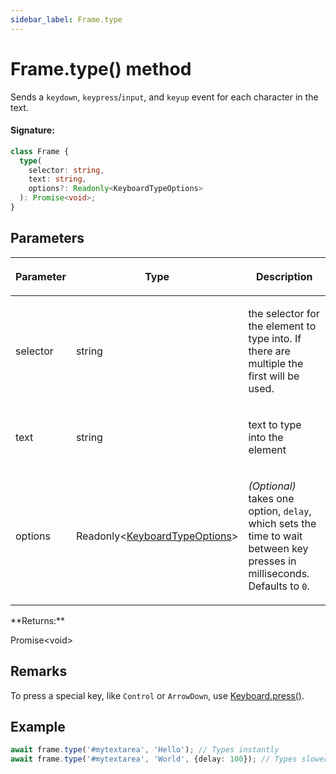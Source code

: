```yaml
---
sidebar_label: Frame.type
---
```


# Frame.type() method

Sends a `keydown`, `keypress`/`input`, and `keyup` event for each character in the text.

#### Signature:

```typescript
class Frame {
  type(
    selector: string,
    text: string,
    options?: Readonly<KeyboardTypeOptions>
  ): Promise<void>;
}
```

## Parameters

<table><thead><tr><th>

Parameter

</th><th>

Type

</th><th>

Description

</th></tr></thead>
<tbody><tr><td>

selector

</td><td>

string

</td><td>

the selector for the element to type into. If there are multiple the first will be used.

</td></tr>
<tr><td>

text

</td><td>

string

</td><td>

text to type into the element

</td></tr>
<tr><td>

options

</td><td>

Readonly&lt;[KeyboardTypeOptions](./puppeteer.keyboardtypeoptions.md)&gt;

</td><td>

_(Optional)_ takes one option, `delay`, which sets the time to wait between key presses in milliseconds. Defaults to `0`.

</td></tr>
</tbody></table>
**Returns:**

Promise&lt;void&gt;

## Remarks

To press a special key, like `Control` or `ArrowDown`, use [Keyboard.press()](./puppeteer.keyboard.press.md).

## Example

```ts
await frame.type('#mytextarea', 'Hello'); // Types instantly
await frame.type('#mytextarea', 'World', {delay: 100}); // Types slower, like a user
```
